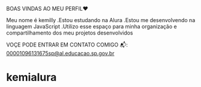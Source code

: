 BOAS VINDAS AO MEU PERFIL❤

Meu nome é kemilly
.Estou estudando na Alura
.Estou me desenvolvendo na linguagem JavaScript
.Utilizo esse espaço para minha organização e compartilhamento dos meu projetos desenvolvidos

VOÇE PODE ENTRAR EM CONTATO COMIGO 📬:
00001096131675sp@al.educacao.sp.gov.br
# kemialura
